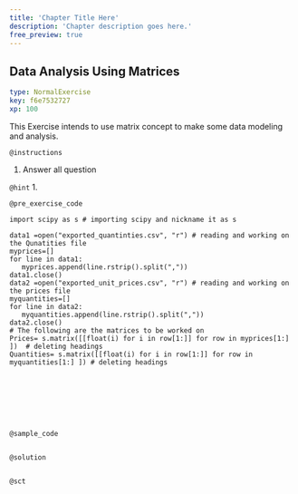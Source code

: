 ```yaml
---
title: 'Chapter Title Here'
description: 'Chapter description goes here.'
free_preview: true
---
```


## Data Analysis Using Matrices

```yaml
type: NormalExercise
key: f6e7532727
xp: 100
```

This Exercise intends to use matrix concept to make some data modeling and  analysis.


`@instructions`
1. Answer all question

`@hint`
1.

`@pre_exercise_code`
```{python}
import scipy as s # importing scipy and nickname it as s

data1 =open("exported_quantinties.csv", "r") # reading and working on the Qunatities file
myprices=[]
for line in data1:
   myprices.append(line.rstrip().split(","))
data1.close()
data2 =open("exported_unit_prices.csv", "r") # reading and working on the prices file
myquantities=[]
for line in data2:
   myquantities.append(line.rstrip().split(","))
data2.close()
# The following are the matrices to be worked on
Prices= s.matrix([[float(i) for i in row[1:]] for row in myprices[1:] ])  # deleting headings
Quantities= s.matrix([[float(i) for i in row[1:]] for row in myquantities[1:] ]) # deleting headings








```

`@sample_code`
```{python}

```

`@solution`
```{python}

```

`@sct`
```{python}

```
